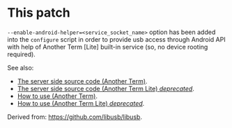 # This patch

`--enable-android-helper=<service_socket_name>` option has been added into the `configure` script in order to provide usb access through Android API with help of Another Term [Lite] built-in service (so, no device rooting required).

See also:
* [The server side source code (Another Term)](https://github.com/green-green-avk/AnotherTerm/tree/master/libusbmanager).
* [The server side source code (Another Term Lite) *deprecated*](https://github.com/green-green-avk/AnotherTermLite/tree/master/libusbmanager).
* [How to use (Another Term)](https://github.com/green-green-avk/AnotherTerm/wiki/Installing-libusb-for-nonrooted-Android).
* [How to use (Another Term Lite) *deprecated*](https://github.com/green-green-avk/AnotherTermLite/wiki/Installing-libusb-for-nonrooted-Android).

Derived from: <https://github.com/libusb/libusb>.

